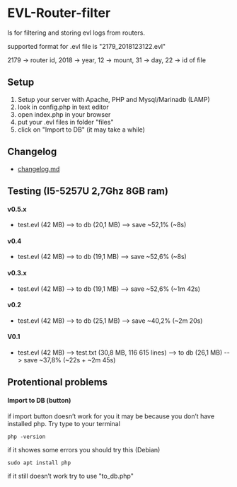 # **EVL-Router-filter**

Is for filtering and storing evl logs from routers.

supported format for .evl file is "2179_2018123122.evl"

2179 -> router id, 2018 -> year, 12 -> mount, 31 -> day, 22 -> id of file 

## **Setup**

1) Setup your server with Apache, PHP and Mysql/Marinadb (LAMP)
2) look in config.php in text editor
3) open index.php in your browser
4) put your .evl files in folder "files"
5) click on "Import to DB" (it may take a while)

## **Changelog**

- [changelog.md](changelog.md)

## **Testing** (I5-5257U 2,7Ghz  8GB ram)

#### v0.5.x

- test.evl (42 MB) --> to db (20,1 MB) --> save ~52,1% (~8s)

#### v0.4

- test.evl (42 MB) --> to db (19,1 MB) --> save ~52,6% (~8s)

#### v0.3.x

- test.evl (42 MB) --> to db (19,1 MB) --> save ~52,6% (~1m 42s)

#### v0.2

- test.evl (42 MB) --> to db (25,1 MB) --> save ~40,2% (~2m 20s)

#### V0.1

- test.evl (42 MB) --> test.txt (30,8 MB, 116 615 lines) --> to db (26,1 MB) --> save ~37,8% (~22s + ~2m 45s)

## **Protentional problems**

#### Import to DB (button)
if import button doesn’t work for you it may be because you don’t have installed php. Try type to your terminal 
```
php -version
```
if it showes some errors you should try this (Debian)
```
sudo apt install php
```
if it still doesn’t work try to use "to_db.php"
